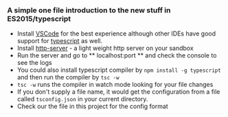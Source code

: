 ### A simple one file introduction to the new stuff in ES2015/typescript

 - Install [VSCode](https://code.visualstudio.com) for the best experience although other IDEs have good support for [typescript](https://www.typescriptlang.org/) as well.
 - Install [http-server](https://www.npmjs.com/package/http-server) - a light weight http server on your sandbox
 - Run the server and go to ** localhost:port ** and check the console to see the logs 
 - You could also install typescript compiler by `npm install -g typescript` and then run the compiler by `tsc -w`
 - `tsc -w` runs the compiler in watch mode looking for your file changes
 - If you don't supply a file name, it would get the configuration from a file called `tsconfig.json` in your current directory.
 - Check our the file in this project for the config format
